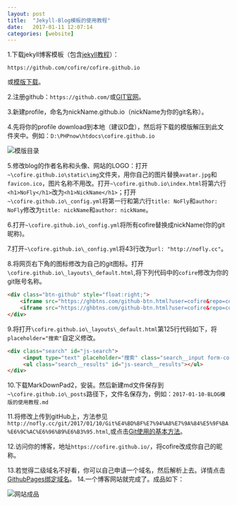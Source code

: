 ```yaml
---
layout: post
title:  "Jekyll-Blog模板的使用教程"
date:   2017-01-11 12:07:14
categories: [website]
---
```

1.下载jekyll博客模板（包含[jekyll教程](https://raw.githubusercontent.com/cofire/cofire.github.io/master/Jekyll-%E6%95%99%E7%A8%8B-v1.0.pdf "jekyll教程")）：
```
https://github.com/cofire/cofire.github.io
```
或[模版下载](https://github.com/cofire/cofire.github.io "模版下载")。

2.注册github：```https://github.com/```或[GIT官网](https://github.com/ "Git官网")。

3.新建profile，命名为nickName.github.io（nickName为你的git名称）。

4.先将你的profile download到本地（建议D盘），然后将下载的模版解压到此文件夹中。例如：```D:\PHPnow\htdocs\cofire.github.io```

![模版目录](https://raw.githubusercontent.com/cofire/cofire.github.io/master/img/others/1/0.png "模版目录")

5.修改blog的作者名称和头像、网站的LOGO：打开```~\cofire.github.io\static\img```文件夹，用你自己的图片替换```avatar.jpg```和```favicon.ico```，图片名称不用改。打开```~\cofire.github.io\index.html```将第六行```<h1>NoFly</h1>```改为```<h1>NickName</h1>```；打开```~\cofire.github.io\_config.yml```将第一行和第六行```title: NoFly```和```author: NoFly```修改为```title: nickName```和```author: nickName```。

6.打开```~\cofire.github.io\_config.yml```将所有cofire替换成nickName(你的git昵称)。

7.打开```~\cofire.github.io\_config.yml```将43行改为```url: "http://nofly.cc"```。

8.将网页右下角的图标修改为自己的git图标。打开```\cofire.github.io\_layouts\_default.html```,将下列代码中的```cofire```修改为你的git账号名称。

```html
<div class="btn-github" style="float:right;">
    <iframe src="https://ghbtns.com/github-btn.html?user=cofire&repo=cofire.github.io&type=star&count=true" frameborder="0" scrolling="0" width="85" height="20px"></iframe>                    
    <iframe src="https://ghbtns.com/github-btn.html?user=cofire&repo=cofire.github.io&type=fork&count=true" frameborder="0" scrolling="0" width="85" height="20px"></iframe>
</div>
```
9.将打开```\cofire.github.io\_layouts\_default.html```第125行代码如下，将```placeholder="搜索"```自定义修改。

```html
<div class="search" id="js-search">
     <input type="text" placeholder="搜索" class="search__input form-control" id="js-search__input">
     <ul class="search__results" id="js-search__results"></ul>
</div>
```

10.下载MarkDownPad2，安装。然后新建md文件保存到```~\cofire.github.io\_posts```路径下，文件名保存为，例如：```2017-01-10-BLOG模版的使用教程.md```

11.将修改上传到gitHub上，方法参见```http://nofly.cc/git/2017/01/10/Git%E4%BD%BF%E7%94%A8%E7%9A%84%E5%9F%BA%E6%9C%AC%E6%96%B9%E6%B3%95.html```,或点击[Git使用的基本方法](http://nofly.cc/git/2017/01/10/Git%E4%BD%BF%E7%94%A8%E7%9A%84%E5%9F%BA%E6%9C%AC%E6%96%B9%E6%B3%95.html "git使用的基本方法")。

12.访问你的博客，地址```https://cofire.github.io/```，将cofire改成你自己的昵称。

13.若觉得二级域名不好看，你可以自己申请一个域名，然后解析上去。详情点击[GithubPages绑定域名](http://nofly.cc/git/2017/01/10/GithubPages%E7%BB%91%E5%AE%9A%E5%9F%9F%E5%90%8D.html "绑定域名")。
14.一个博客网站就完成了。成品如下：

![网站成品](https://raw.githubusercontent.com/cofire/cofire.github.io/master/img/others/1/1.png "网站成品")
